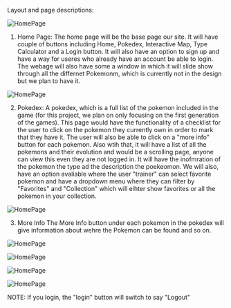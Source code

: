Layout and page descriptions:

![HomePage](https://github.com/Jeenilpatel/cs326-final-Pi/blob/master/Docs/Layout/HomePage.JPG "Home Page")

1. Home Page:
The home page will be the base page our site. It will have couple of buttons including Home, Pokedex, Interactive Map, Type Calculator and a Login button. It will also have an option to sign up and have a way for useres who already have an account be able to login. The webage will also have some a window in which it will slide show through all the differnet Pokemonm, which is currently not in the design but we plan to have it.

![HomePage](https://github.com/Jeenilpatel/cs326-final-Pi/blob/master/Docs/Layout/Pokedex.JPG "Pokedex")

2. Pokedex:
A pokedex, which is a full list of the pokemon included in the game (for this project, we plan on only focusing on the first generation of the games). This page would have the functionality of a checklist for the user to click on the pokemon they currently own in order to mark that they have it. The user will also be able to click on a "more info" button for each pokemon. Also wtih that, it will have a list of all the pokemons and their evolution and would be a scrolling page, anyone can view this even they are not logged in. It will have the inofmration of the pokemon the type ad the description the poekeomon. We will also, have an option avaliable where the user "trainer" can select favorite pokemon and have a dropdown menu where they can filter by "Favorites" and "Collection" which will eihter show favorites or all the pokemon in your collection.

![HomePage](https://github.com/Jeenilpatel/cs326-final-Pi/blob/master/Docs/Layout/PokedexMoreInfo.JPG "Click More Info on Pokedex")

3. More Info 
The More Info button under each pokemon in the pokedex will give information about wehre the Pokemon can be found and so on. 

![HomePage](https://github.com/Jeenilpatel/cs326-final-Pi/blob/master/Docs/Layout/InteractiveMap.JPG "Interactive Map")

![HomePage](https://github.com/Jeenilpatel/cs326-final-Pi/blob/master/Docs/Layout/MoreInfoInteractiveMap.JPG "Click on a location on the map")

![HomePage](https://github.com/Jeenilpatel/cs326-final-Pi/blob/master/Docs/Layout/TypeCalculator.JPG "Type Calculator")

![HomePage](https://github.com/Jeenilpatel/cs326-final-Pi/blob/master/Docs/Layout/Login.JPG "Login")


NOTE: 
If you login, the "login" button will switch to say "Logout"